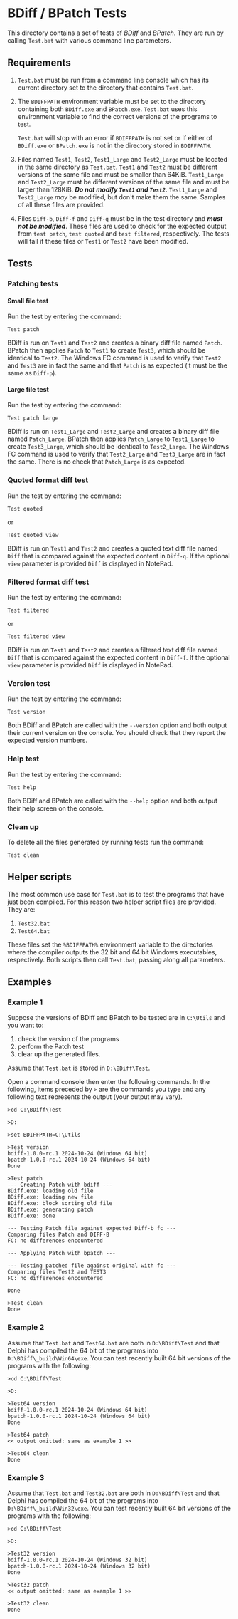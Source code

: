 # BDiff / BPatch Tests

This directory contains a set of tests of _BDiff_ and _BPatch_. They are run by calling `Test.bat` with various command line parameters.

## Requirements

1. `Test.bat` must be run from a command line console which has its current directory set to the directory that contains `Test.bat`.

2. The `BDIFFPATH` environment variable must be set to the directory containing both `BDiff.exe` and `BPatch.exe`. `Test.bat` uses this environment variable to find the correct versions of the programs to test. 

    `Test.bat` will stop with an error if `BDIFFPATH` is not set or if either of `BDiff.exe` or `BPatch.exe` is not in the directory stored in `BDIFFPATH`.

3. Files named `Test1`, `Test2`, `Test1_Large` and `Test2_Large` must be located in the same directory as `Test.bat`. `Test1` and `Test2` must be different versions of the same file and must be smaller than 64KiB. `Test1_Large` and `Test2_Large` must be different versions of the same file and must be larger than 128KiB. ***Do not modify `Test1` and `Test2`***. `Test1_Large` and `Test2_Large` _may_ be modified, but don't make them the same. Samples of all these files are provided. 

4. Files `Diff-b`, `Diff-f` and `Diff-q` must be in the test directory and ***must not be modified***. These files are used to check for the expected output from `test patch`, `test quoted` and `test filtered`, respectively. The tests will fail if these files or `Test1` or `Test2` have been modified.

## Tests

### Patching tests

#### Small file test

Run the test by entering the command: 

    Test patch
    
BDiff is run on `Test1` and `Test2` and creates a binary diff file named `Patch`. BPatch then applies `Patch` to `Test1` to create `Test3`, which should be identical to `Test2`. The Windows FC command is used to verify that `Test2` and `Test3` are in fact the same and that `Patch` is as expected (it must be the same as `Diff-p`).

#### Large file test

Run the test by entering the command: 

    Test patch large
    
BDiff is run on `Test1_Large` and `Test2_Large` and creates a binary diff file named `Patch_Large`. BPatch then applies `Patch_Large` to `Test1_Large` to create `Test3_Large`, which should be identical to `Test2_Large`. The Windows FC command is used to verify that `Test2_Large` and `Test3_Large` are in fact the same. There is no check that `Patch_Large` is as expected.

### Quoted format diff test

Run the test by entering the command: 

    Test quoted

or

    Test quoted view
    
BDiff is run on `Test1` and `Test2` and creates a quoted text diff file named `Diff` that is compared against the expected content in `Diff-q`. If the optional `view` parameter is provided `Diff` is displayed in NotePad.

### Filtered format diff test

Run the test by entering the command: 

    Test filtered
    
or

    Test filtered view

BDiff is run on `Test1` and `Test2` and creates a filtered text diff file named `Diff` that is compared against the expected content in `Diff-f`. If the optional `view` parameter is provided `Diff` is displayed in NotePad.

### Version test

Run the test by entering the command: 

    Test version
    
Both BDiff and BPatch are called with the `--version` option and both output their current version on the console. You should check that they report the expected version numbers.

### Help test

Run the test by entering the command: 

    Test help

Both BDiff and BPatch are called with the `--help` option and both output their help screen on the console.

### Clean up

To delete all the files generated by running tests run the command:

    Test clean

## Helper scripts

The most common use case for `Test.bat` is to test the programs that have just been compiled. For this reason two helper script files are provided. They are:

1. `Test32.bat`
2. `Test64.bat`

These files set the `%BDIFFPATH%` environment variable to the directories where the compiler outputs the 32 bit and 64 bit Windows executables, respectively. Both scripts then call `Test.bat`, passing along all parameters.

## Examples

### Example 1

Suppose the versions of BDiff and BPatch to be tested are in `C:\Utils` and you want to:

1. check the version of the programs
2. perform the Patch test
3. clear up the generated files.

Assume that `Test.bat` is stored in `D:\BDiff\Test`.

Open a command console then enter the following commands. In the following, items preceded by `>` are the commands you type and any following text represents the output (your output may vary).

    >cd C:\BDiff\Test
    
    >D:
    
    >set BDIFFPATH=C:\Utils
   
    >Test version
    bdiff-1.0.0-rc.1 2024-10-24 (Windows 64 bit)
    bpatch-1.0.0-rc.1 2024-10-24 (Windows 64 bit)
    Done
    
    >Test patch
    --- Creating Patch with bdiff ---
    BDiff.exe: loading old file
    BDiff.exe: loading new file
    BDiff.exe: block sorting old file
    BDiff.exe: generating patch
    BDiff.exe: done

    --- Testing Patch file against expected Diff-b fc ---
    Comparing files Patch and DIFF-B
    FC: no differences encountered

    --- Applying Patch with bpatch ---

    --- Testing patched file against original with fc ---
    Comparing files Test2 and TEST3
    FC: no differences encountered

    Done

    >Test clean
    Done

### Example 2

Assume that `Test.bat` and `Test64.bat` are both in `D:\BDiff\Test` and that Delphi has compiled the 64 bit of the programs into `D:\BDiff\_build\Win64\exe`. You can test recently built 64 bit versions of the programs with the following:

    >cd C:\BDiff\Test
    
    >D:

    >Test64 version
    bdiff-1.0.0-rc.1 2024-10-24 (Windows 64 bit)
    bpatch-1.0.0-rc.1 2024-10-24 (Windows 64 bit)
    Done

    >Test64 patch
    << output omitted: same as example 1 >>

    >Test64 clean
    Done

### Example 3

Assume that `Test.bat` and `Test32.bat` are both in `D:\BDiff\Test` and that Delphi has compiled the 64 bit of the programs into `D:\BDiff\_build\Win32\exe`. You can test recently built 64 bit versions of the programs with the following:

    >cd C:\BDiff\Test
    
    >D:

    >Test32 version
    bdiff-1.0.0-rc.1 2024-10-24 (Windows 32 bit)
    bpatch-1.0.0-rc.1 2024-10-24 (Windows 32 bit)
    Done

    >Test32 patch
    << output omitted: same as example 1 >>

    >Test32 clean
    Done
